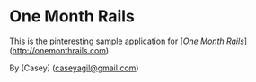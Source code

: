 # One Month Rails

This is the pinteresting sample application for
[*One Month Rails*] (http://onemonthrails.com)

By [Casey] (caseyagil@gmail.com)